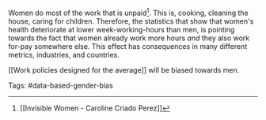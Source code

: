 Women do most of the work that is unpaid[^1]. This is, cooking, cleaning the house, caring for children. Therefore, the statistics that show that women's health deteriorate at lower week-working-hours than men, is pointing towards the fact that women already work more hours *and* they also work for-pay somewhere else. This effect has consequences in many different metrics, industries, and countries. 

[[Work policies designed for the average]] will be biased towards men. 



[^1]: [[Invisible Women - Caroline Criado Perez]]

Tags: #data-based-gender-bias